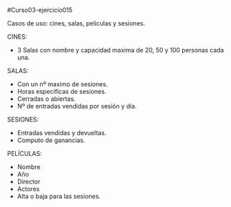 #Curso03-ejercicio015

Casos de uso: cines, salas, peliculas y sesiones.

CINES:
   * 3 Salas con nombre y capacidad maxima de 20, 50 y 100 personas cada una.

SALAS:
   * Con un nº maximo de sesiones.
   * Horas específicas de sesiones.
   * Cerradas o abiertas.
   * Nº de entradas vendidas por sesión y día.

SESIONES:
   * Entradas vendidas y devueltas.
   * Computo de ganancias.

PELÍCULAS:
   * Nombre
   * Año
   * Director
   * Actores
   * Alta o baja para las sesiones.